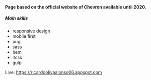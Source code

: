 #### Page based on the official website of Chevron available until 2020. 
##### Main skills
- responsive design
- mobile first
- pug
- sass
- bem
- itcss
- gulp

Live: https://ricardoolivaalonso06.appspot.com
